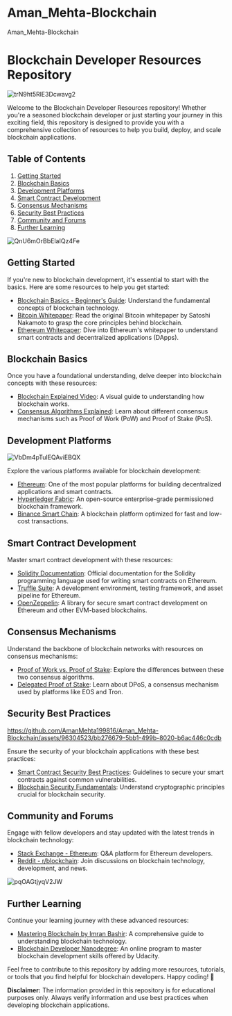 # Aman_Mehta-Blockchain
Aman_Mehta-Blockchain
# Blockchain Developer Resources Repository
![trN9ht5RlE3Dcwavg2](https://github.com/AmanMehta199816/Aman_Mehta-Blockchain/assets/96304523/0c9548a6-0e85-4e97-a077-885d7dcf5948)

Welcome to the Blockchain Developer Resources repository! Whether you're a seasoned blockchain developer or just starting your journey in this exciting field, this repository is designed to provide you with a comprehensive collection of resources to help you build, deploy, and scale blockchain applications.

## Table of Contents

1. [Getting Started](#getting-started)
2. [Blockchain Basics](#blockchain-basics)
3. [Development Platforms](#development-platforms)
4. [Smart Contract Development](#smart-contract-development)
5. [Consensus Mechanisms](#consensus-mechanisms)
6. [Security Best Practices](#security-best-practices)
7. [Community and Forums](#community-and-forums)
8. [Further Learning](#further-learning)

![QnU6mOrBbElaIQz4Fe](https://github.com/AmanMehta199816/Aman_Mehta-Blockchain/assets/96304523/b0556c41-8f39-41d9-b3f9-84fe3ddfacb2)

## Getting Started

If you're new to blockchain development, it's essential to start with the basics. Here are some resources to help you get started:

- [Blockchain Basics - Beginner's Guide](https://www.ibm.com/topics/what-is-blockchain): Understand the fundamental concepts of blockchain technology.
- [Bitcoin Whitepaper](https://bitcoin.org/bitcoin.pdf): Read the original Bitcoin whitepaper by Satoshi Nakamoto to grasp the core principles behind blockchain.
- [Ethereum Whitepaper](https://ethereum.org/en/whitepaper/): Dive into Ethereum's whitepaper to understand smart contracts and decentralized applications (DApps).

## Blockchain Basics

Once you have a foundational understanding, delve deeper into blockchain concepts with these resources:

- [Blockchain Explained Video](https://www.youtube.com/watch?v=SSo_EIwHSd4): A visual guide to understanding how blockchain works.
- [Consensus Algorithms Explained](https://www.binance.vision/pt/blockchain/what-are-consensus-algorithms): Learn about different consensus mechanisms such as Proof of Work (PoW) and Proof of Stake (PoS).

## Development Platforms
![VbDm4pTuIEQAviEBQX](https://github.com/AmanMehta199816/Aman_Mehta-Blockchain/assets/96304523/e98e29b1-df9d-40ca-beb1-0951b102b2ca)

Explore the various platforms available for blockchain development:

- [Ethereum](https://ethereum.org/): One of the most popular platforms for building decentralized applications and smart contracts.
- [Hyperledger Fabric](https://www.hyperledger.org/use/fabric): An open-source enterprise-grade permissioned blockchain framework.
- [Binance Smart Chain](https://www.binance.org/en/smartChain): A blockchain platform optimized for fast and low-cost transactions.

## Smart Contract Development

Master smart contract development with these resources:

- [Solidity Documentation](https://docs.soliditylang.org/): Official documentation for the Solidity programming language used for writing smart contracts on Ethereum.
- [Truffle Suite](https://www.trufflesuite.com/): A development environment, testing framework, and asset pipeline for Ethereum.
- [OpenZeppelin](https://docs.openzeppelin.com/contracts/4.x/): A library for secure smart contract development on Ethereum and other EVM-based blockchains.

## Consensus Mechanisms

Understand the backbone of blockchain networks with resources on consensus mechanisms:

- [Proof of Work vs. Proof of Stake](https://academy.binance.com/en/articles/proof-of-work-vs-proof-of-stake): Explore the differences between these two consensus algorithms.
- [Delegated Proof of Stake](https://www.investopedia.com/terms/d/delegated-proof-stake-dpos.asp): Learn about DPoS, a consensus mechanism used by platforms like EOS and Tron.

## Security Best Practices


https://github.com/AmanMehta199816/Aman_Mehta-Blockchain/assets/96304523/bb276679-5bb1-499b-8020-b6ac446c0cdb



Ensure the security of your blockchain applications with these best practices:

- [Smart Contract Security Best Practices](https://consensys.github.io/smart-contract-best-practices/): Guidelines to secure your smart contracts against common vulnerabilities.
- [Blockchain Security Fundamentals](https://cryptography.eecs.berkeley.edu/): Understand cryptographic principles crucial for blockchain security.

## Community and Forums

Engage with fellow developers and stay updated with the latest trends in blockchain technology:

- [Stack Exchange - Ethereum](https://ethereum.stackexchange.com/): Q&A platform for Ethereum developers.
- [Reddit - r/blockchain](https://www.reddit.com/r/blockchain/): Join discussions on blockchain technology, development, and news.

![pqOAGtjyqV2JW](https://github.com/AmanMehta199816/Aman_Mehta-Blockchain/assets/96304523/7d6bb420-3277-4f42-a842-bf4be32fdd75)

## Further Learning

Continue your learning journey with these advanced resources:

- [Mastering Blockchain by Imran Bashir](https://www.amazon.com/Mastering-Blockchain-Imran-Bashir-ebook/dp/B076DH2TV2): A comprehensive guide to understanding blockchain technology.
- [Blockchain Developer Nanodegree](https://www.udacity.com/course/blockchain-developer-nanodegree--nd1309): An online program to master blockchain development skills offered by Udacity.

Feel free to contribute to this repository by adding more resources, tutorials, or tools that you find helpful for blockchain developers. Happy coding! 🚀

**Disclaimer:** The information provided in this repository is for educational purposes only. Always verify information and use best practices when developing blockchain applications.
